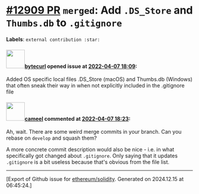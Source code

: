# [\#12909 PR](https://github.com/ethereum/solidity/pull/12909) `merged`: Add `.DS_Store` and `Thumbs.db` to `.gitignore`
**Labels**: `external contribution :star:`


#### <img src="https://avatars.githubusercontent.com/u/102375389?u=dd067a5a7c29276172cbd4b96604aeaa4fe6744a&v=4" width="50">[bytecurl](https://github.com/bytecurl) opened issue at [2022-04-07 18:09](https://github.com/ethereum/solidity/pull/12909):

Added OS specific local files .DS_Store (macOS) and Thumbs.db (Windows) that often sneak their way in when not explicitly included in the .gitignore file

#### <img src="https://avatars.githubusercontent.com/u/137030?v=4" width="50">[cameel](https://github.com/cameel) commented at [2022-04-07 18:23](https://github.com/ethereum/solidity/pull/12909#issuecomment-1092066450):

Ah, wait. There are some weird merge commits in your branch. Can you rebase on `develop` and squash them?

A more concrete commit description would also be nice - i.e. in what specifically got changed about `.gitignore`. Only saying that it updates `.gitignore` is a bit useless because that's obvious from the file list.


-------------------------------------------------------------------------------



[Export of Github issue for [ethereum/solidity](https://github.com/ethereum/solidity). Generated on 2024.12.15 at 06:45:24.]
